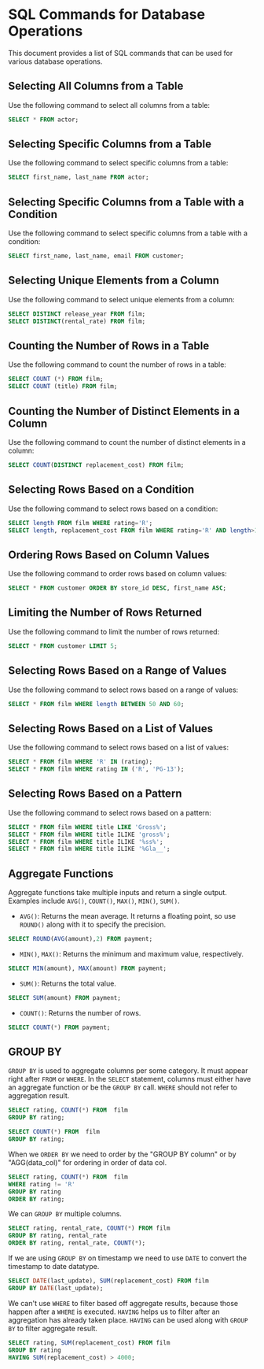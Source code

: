 # SQL Commands for Database Operations

This document provides a list of SQL commands that can be used for various database operations.

## Selecting All Columns from a Table

Use the following command to select all columns from a table:

```sql
SELECT * FROM actor;
```

## Selecting Specific Columns from a Table

Use the following command to select specific columns from a table:

```sql
SELECT first_name, last_name FROM actor;
```

## Selecting Specific Columns from a Table with a Condition

Use the following command to select specific columns from a table with a condition:

```sql
SELECT first_name, last_name, email FROM customer;
```

## Selecting Unique Elements from a Column

Use the following command to select unique elements from a column:

```sql
SELECT DISTINCT release_year FROM film;
SELECT DISTINCT(rental_rate) FROM film;
```

## Counting the Number of Rows in a Table

Use the following command to count the number of rows in a table:

```sql
SELECT COUNT (*) FROM film;
SELECT COUNT (title) FROM film;
```

## Counting the Number of Distinct Elements in a Column

Use the following command to count the number of distinct elements in a column:

```sql
SELECT COUNT(DISTINCT replacement_cost) FROM film;
```

## Selecting Rows Based on a Condition

Use the following command to select rows based on a condition:

```sql
SELECT length FROM film WHERE rating='R';
SELECT length, replacement_cost FROM film WHERE rating='R' AND length>182;
```

## Ordering Rows Based on Column Values

Use the following command to order rows based on column values:

```sql
SELECT * FROM customer ORDER BY store_id DESC, first_name ASC;
```

## Limiting the Number of Rows Returned

Use the following command to limit the number of rows returned:

```sql
SELECT * FROM customer LIMIT 5;
```

## Selecting Rows Based on a Range of Values

Use the following command to select rows based on a range of values:

```sql
SELECT * FROM film WHERE length BETWEEN 50 AND 60;
```

## Selecting Rows Based on a List of Values

Use the following command to select rows based on a list of values:

```sql
SELECT * FROM film WHERE 'R' IN (rating);
SELECT * FROM film WHERE rating IN ('R', 'PG-13');
```

## Selecting Rows Based on a Pattern

Use the following command to select rows based on a pattern:

```sql
SELECT * FROM film WHERE title LIKE 'Gross%';
SELECT * FROM film WHERE title ILIKE 'gross%';
SELECT * FROM film WHERE title ILIKE '%ss%';
SELECT * FROM film WHERE title ILIKE '%Gla__';
```

## Aggregate Functions

Aggregate functions take multiple inputs and return a single output. Examples include `AVG()`, `COUNT()`, `MAX()`, `MIN()`, `SUM()`.

- `AVG()`: Returns the mean average. It returns a floating point, so use `ROUND()` along with it to specify the precision.

```sql
SELECT ROUND(AVG(amount),2) FROM payment;
```

- `MIN()`, `MAX()`: Returns the minimum and maximum value, respectively.

```sql
SELECT MIN(amount), MAX(amount) FROM payment;
```

- `SUM()`: Returns the total value.

```sql
SELECT SUM(amount) FROM payment;
```

- `COUNT()`: Returns the number of rows.

```sql
SELECT COUNT(*) FROM payment;
```

## GROUP BY

`GROUP BY` is used to aggregate columns per some category. It must appear right after `FROM` or `WHERE`. In the `SELECT` statement, columns must either have an aggregate function or be the `GROUP BY` call. `WHERE` should not refer to aggregation result.

```sql
SELECT rating, COUNT(*) FROM  film
GROUP BY rating;

SELECT COUNT(*) FROM  film
GROUP BY rating;
```

When we `ORDER BY` we need to order by the "GROUP BY column" or by "AGG(data_col)" for ordering in order of data col.

```sql
SELECT rating, COUNT(*) FROM  film
WHERE rating != 'R'
GROUP BY rating
ORDER BY rating;
```

We can `GROUP BY` multiple columns.

```sql
SELECT rating, rental_rate, COUNT(*) FROM film
GROUP BY rating, rental_rate
ORDER BY rating, rental_rate, COUNT(*);
```

If we are using `GROUP BY` on timestamp we need to use `DATE` to convert the timestamp to date datatype.

```sql
SELECT DATE(last_update), SUM(replacement_cost) FROM film
GROUP BY DATE(last_update);
```

We can't use `WHERE` to filter based off aggregate results, because those happen after a `WHERE` is executed. `HAVING` helps us to filter after an aggregation has already taken place. `HAVING` can be used along with `GROUP BY` to filter aggregate result.

```sql
SELECT rating, SUM(replacement_cost) FROM film
GROUP BY rating
HAVING SUM(replacement_cost) > 4000;
```
